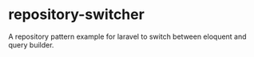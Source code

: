 # repository-switcher
A repository pattern example for laravel to switch between eloquent and query builder.
